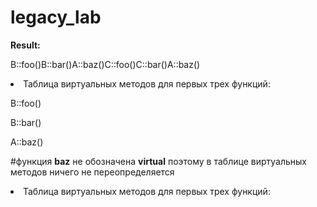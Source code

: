 # legacy_lab

**Result:**

B::foo()B::bar()A::baz()C::foo()C::bar()A::baz()

<li>
Таблица виртуальных методов для первых трех функций:

B::foo()

B::bar()

A::baz()

#функция **baz** не обозначена **virtual** поэтому в таблице виртуальных методов ничего не переопределяется

<li>
Таблица виртуальных методов для первых трех функций:

